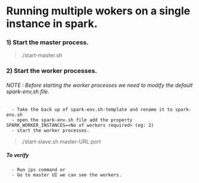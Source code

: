 # Running multiple wokers on a single instance in spark.

### 1) Start the master process.
> ./start-master.sh

### 2) Start the worker processes.

###### NOTE : Before starting the worker processes we need to modify the default spark-env,sh file.
      - Take the back up of spark-env.sh-template and rename it to spark-env.sh
      - open the spark-env.sh file add the property SPARK_WORKER_INSTANCES=<No of workers required> (eg: 2)
      - start the worker processes.
> ./start-slave.sh master-URL:port
  
##### To verify 
      - Run jps command or
      - Go to master UI we can see the workers.
              
              
